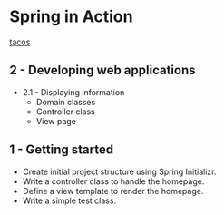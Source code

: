 # Spring in Action

[tacos](tacos)

## 2 - Developing web applications
* 2.1 - Displaying information 
    * Domain classes
    * Controller class
    * View page

## 1 - Getting started
* Create initial project structure using Spring Initializr.
* Write a controller class to handle the homepage.
* Define a view template to render the homepage.
* Write a simple test class.
